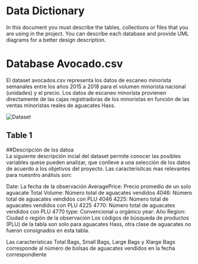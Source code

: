 # Data Dictionary

In this document you must describe the tables, collections or files that you are using in the project. You can describe each database and provide UML diagrams for a better design description.

# Database Avocado.csv

El dataset avocados.csv representa los datos de escaneo minorista semanales entre los años 2015 a 2018 para el volumen minorista nacional (unidades) y el precio. Los datos de escaneo minorista provienen directamente de las cajas registradoras de los minoristas en función de las ventas minoristas reales de aguacates Hass.

![Dataset](https://drive.google.com/uc?export=view&id=1-oTJHL-Ap-VM2cUG5fYLz2wZAfhryXCv)
## Table 1
##Descripción de los datoa  
La siguiente descripción incial del dataset permite conocer las posibles variables quese pueden analizar, que conlleve a una selección de los datos de acuerdo a los objetivos del proyecto. Las caracterísitcas mas relevantes para nuesntro análisis son:

Date: La fecha de la observación
AveragePrice: Precio promedio de un solo aguacate
Total Volume: Número total de aguacates vendidos
4046: Número total de aguacates vendidos con PLU 4046
4225: Número total de aguacates vendidos con PLU 4225
4770: Número total de aguacates vendidos con PLU 4770
type: Convencional u orgánico
year: Año
Region: Ciudad o región de la observación
Los códigos de búsqueda de productos (PLU) de la tabla son solo para aguacates Hass, otra clase de aguacates no fueron consignados en esta tabla.

Las características Total Bags, Small Bags, Large Bags y Xlarge Bags corresponde al número de bolsas de aguacates vendidos en la fecha correspondiente
